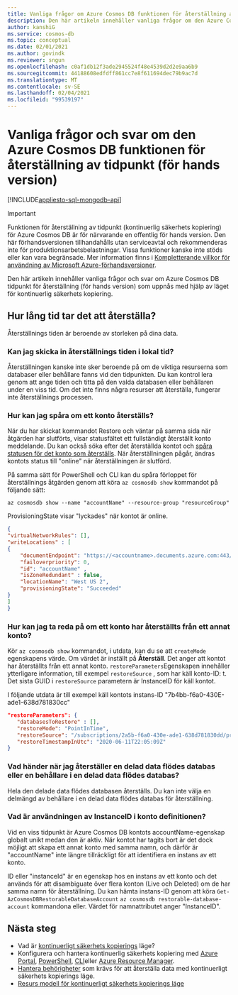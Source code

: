 ```yaml
---
title: Vanliga frågor om Azure Cosmos DB funktionen för återställning av tidpunkt.
description: Den här artikeln innehåller vanliga frågor om den Azure Cosmos DB funktionen för återställning av en viss tidpunkt som uppnås med hjälp av läget för kontinuerlig säkerhets kopiering.
author: kanshiG
ms.service: cosmos-db
ms.topic: conceptual
ms.date: 02/01/2021
ms.author: govindk
ms.reviewer: sngun
ms.openlocfilehash: c0af1db12f3ade2945524f48e4539d2d2e9aa6b9
ms.sourcegitcommit: 44188608edfdff861cc7e8f611694dec79b9ac7d
ms.translationtype: MT
ms.contentlocale: sv-SE
ms.lasthandoff: 02/04/2021
ms.locfileid: "99539197"
---
```

# <a name="frequently-asked-questions-on-the-azure-cosmos-db-point-in-time-restore-feature-preview"></a>Vanliga frågor och svar om den Azure Cosmos DB funktionen för återställning av tidpunkt (för hands version)
[!INCLUDE[appliesto-sql-mongodb-api](includes/appliesto-sql-mongodb-api.md)]

> [!IMPORTANT]
> Funktionen för återställning av tidpunkt (kontinuerlig säkerhets kopiering) för Azure Cosmos DB är för närvarande en offentlig för hands version.
> Den här förhandsversionen tillhandahålls utan serviceavtal och rekommenderas inte för produktionsarbetsbelastningar. Vissa funktioner kanske inte stöds eller kan vara begränsade.
> Mer information finns i [Kompletterande villkor för användning av Microsoft Azure-förhandsversioner](https://azure.microsoft.com/support/legal/preview-supplemental-terms/).

Den här artikeln innehåller vanliga frågor och svar om Azure Cosmos DB tidpunkt för återställning (för hands version) som uppnås med hjälp av läget för kontinuerlig säkerhets kopiering.

## <a name="how-much-time-does-it-takes-to-restore"></a>Hur lång tid tar det att återställa?
Återställnings tiden är beroende av storleken på dina data.

### <a name="can-i-submit-the-restore-time-in-local-time"></a>Kan jag skicka in återställnings tiden i lokal tid?
Återställningen kanske inte sker beroende på om de viktiga resurserna som databaser eller behållare fanns vid den tidpunkten. Du kan kontrol lera genom att ange tiden och titta på den valda databasen eller behållaren under en viss tid. Om det inte finns några resurser att återställa, fungerar inte återställnings processen.

### <a name="how-can-i-track-if-an-account-is-being-restored"></a>Hur kan jag spåra om ett konto återställs?
När du har skickat kommandot Restore och väntar på samma sida när åtgärden har slutförts, visar statusfältet ett fullständigt återställt konto meddelande. Du kan också söka efter det återställda kontot och [spåra statusen för det konto som återställs](continuous-backup-restore-portal.md#track-restore-status). När återställningen pågår, ändras kontots status till "online" när återställningen är slutförd.

På samma sätt för PowerShell och CLI kan du spåra förloppet för återställnings åtgärden genom att köra `az cosmosdb show` kommandot på följande sätt:

```azurecli-interactive
az cosmosdb show --name "accountName" --resource-group "resourceGroup"
```

ProvisioningState visar "lyckades" när kontot är online.

```json
{
"virtualNetworkRules": [],
"writeLocations" : [
{
    "documentEndpoint": "https://<accountname>.documents.azure.com:443/", 
    "failoverpriority": 0,
    "id": "accountName" ,
    "isZoneRedundant" : false, 
    "locationName": "West US 2", 
    "provisioningState": "Succeeded"
}
]
}
```

### <a name="how-can-i-find-out-whether-an-account-was-restored-from-another-account"></a>Hur kan jag ta reda på om ett konto har återställts från ett annat konto?
Kör `az cosmosdb show` kommandot, i utdata, kan du se att `createMode` egenskapens värde. Om värdet är inställt på **Återställ**. Det anger att kontot har återställts från ett annat konto. `restoreParameters`Egenskapen innehåller ytterligare information, till exempel `restoreSource` , som har käll konto-ID: t. Det sista GUID i `restoreSource` parametern är InstanceID för käll kontot.

I följande utdata är till exempel käll kontots instans-ID "7b4bb-f6a0-430E-ade1-638d781830cc"

```json
"restoreParameters": {
   "databasesToRestore" : [],
   "restoreMode": "PointInTime",
   "restoreSource": "/subscriptions/2a5b-f6a0-430e-ade1-638d781830dd/providers/Microsoft.DocumentDB/locations/westus/restorableDatabaseAccounts/7b4bb-f6a0-430e-ade1-638d781830cc",
   "restoreTimestampInUtc": "2020-06-11T22:05:09Z"
}
```

### <a name="what-happens-when-i-restore-a-shared-throughput-database-or-a-container-within-a-shared-throughput-database"></a>Vad händer när jag återställer en delad data flödes databas eller en behållare i en delad data flödes databas?
Hela den delade data flödes databasen återställs. Du kan inte välja en delmängd av behållare i en delad data flödes databas för återställning.

### <a name="what-is-the-use-of-instanceid-in-the-account-definition"></a>Vad är användningen av InstanceID i konto definitionen?
Vid en viss tidpunkt är Azure Cosmos DB kontots accountName-egenskap globalt unikt medan den är aktiv. När kontot har tagits bort är det dock möjligt att skapa ett annat konto med samma namn, och därför är "accountName" inte längre tillräckligt för att identifiera en instans av ett konto. 

ID eller "instanceId" är en egenskap hos en instans av ett konto och det används för att disambiguate över flera konton (Live och Deleted) om de har samma namn för återställning. Du kan hämta instans-ID genom att köra `Get-AzCosmosDBRestorableDatabaseAccount`  `az cosmosdb restorable-database-account` kommandona eller. Värdet för namnattributet anger "InstanceID".

## <a name="next-steps"></a>Nästa steg

* Vad är [kontinuerligt säkerhets kopierings](continuous-backup-restore-introduction.md) läge?
* Konfigurera och hantera kontinuerlig säkerhets kopiering med [Azure Portal](continuous-backup-restore-portal.md), [PowerShell](continuous-backup-restore-powershell.md), [CLI](continuous-backup-restore-command-line.md)eller [Azure Resource Manager](continuous-backup-restore-template.md).
* [Hantera behörigheter](continuous-backup-restore-permissions.md) som krävs för att återställa data med kontinuerligt säkerhets kopierings läge.
* [Resurs modell för kontinuerligt säkerhets kopierings läge](continuous-backup-restore-resource-model.md)